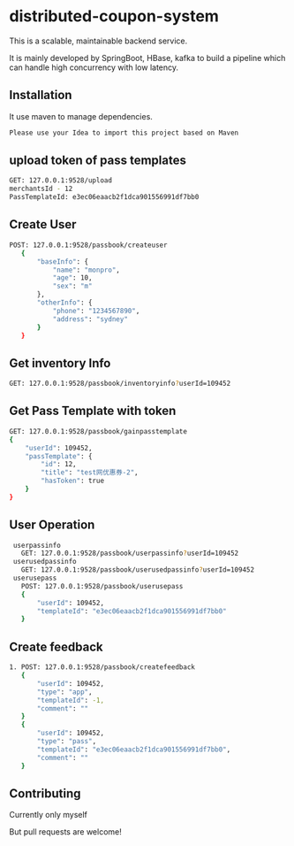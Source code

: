 # distributed-coupon-system

This is a scalable, maintainable backend service. 

It is mainly developed by SpringBoot, HBase, kafka to build a pipeline which can handle high concurrency with low latency.

## Installation

It use maven to manage dependencies.
```bash
Please use your Idea to import this project based on Maven
```
  
## upload token of pass templates

```bash
GET: 127.0.0.1:9528/upload
merchantsId - 12
PassTemplateId: e3ec06eaacb2f1dca901556991df7bb0
```

## Create User
```bash
POST: 127.0.0.1:9528/passbook/createuser
   {
       "baseInfo": {
           "name": "monpro",
           "age": 10,
           "sex": "m"
       },
       "otherInfo": {
           "phone": "1234567890",
           "address": "sydney"
       }
   }
```

## Get inventory Info
```bash
GET: 127.0.0.1:9528/passbook/inventoryinfo?userId=109452
```

## Get Pass Template with token
```bash
GET: 127.0.0.1:9528/passbook/gainpasstemplate
{
    "userId": 109452,
    "passTemplate": {
        "id": 12,
        "title": "test网优惠券-2",
        "hasToken": true
    }
}
```

## User Operation
```bash
 userpassinfo
   GET: 127.0.0.1:9528/passbook/userpassinfo?userId=109452
 userusedpassinfo
   GET: 127.0.0.1:9528/passbook/userusedpassinfo?userId=109452
 userusepass
   POST: 127.0.0.1:9528/passbook/userusepass
   {
       "userId": 109452,
       "templateId": "e3ec06eaacb2f1dca901556991df7bb0"
   }
```

## Create feedback
```bash
1. POST: 127.0.0.1:9528/passbook/createfeedback
   {
       "userId": 109452,
       "type": "app",
       "templateId": -1,
       "comment": ""
   }
   {
       "userId": 109452,
       "type": "pass",
       "templateId": "e3ec06eaacb2f1dca901556991df7bb0",
       "comment": ""
   }
```

## Contributing
Currently only myself

But pull requests are welcome!